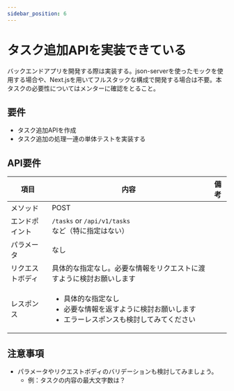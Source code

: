 ```yaml
---
sidebar_position: 6
---
```


# タスク追加APIを実装できている

バックエンドアプリを開発する際は実装する。json-serverを使ったモックを使用する場合や、Next.jsを用いてフルスタックな構成で開発する場合は不要。本タスクの必要性についてはメンターに確認をとること。

## 要件

- タスク追加APIを作成
- タスク追加の処理一連の単体テストを実装する


## API要件

|項目| 内容                                                                                 |備考|
| ---- |------------------------------------------------------------------------------------| ---- |
| メソッド | POST                                                                               ||
|エンドポイント| `/tasks` or `/api/v1/tasks` など（特に指定はない）                                            ||
|パラメータ| なし                                                                                 ||
|リクエストボディ| 具体的な指定なし。必要な情報をリクエストに渡すように検討お願いします                                                 ||
|レスポンス| <ul><li>具体的な指定なし</li><li>必要な情報を返すように検討お願いします</li><li>エラーレスポンスも検討してみてください</li></ul> ||

## 注意事項

- パラメータやリクエストボディのバリデーションも検討してみましょう。
    - 例：タスクの内容の最大文字数は？
